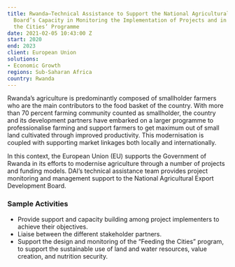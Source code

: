 ```yaml
---
title: Rwanda—Technical Assistance to Support the National Agricultural Export Development
  Board’s Capacity in Monitoring the Implementation of Projects and in the ‘Feeding
  the Cities’ Programme
date: 2021-02-05 10:43:00 Z
start: 2020
end: 2023
client: European Union
solutions:
- Economic Growth
regions: Sub-Saharan Africa
country: Rwanda
---
```


Rwanda’s agriculture is predominantly composed of smallholder farmers who are the main contributors to the food basket of the country. With more than 70 percent farming community counted as smallholder, the country and its development partners have embarked on a larger programme to professionalise farming and support farmers to get maximum out of small land cultivated through improved productivity. This modernisation is coupled with supporting market linkages both locally and internationally. 

In this context, the European Union (EU) supports the Government of Rwanda in its efforts to modernise agriculture through a number of projects and funding models.
DAI’s technical assistance team provides project monitoring and management support to the National Agricultural Export Development Board. 

### Sample Activities

* Provide support and capacity building among project implementers to achieve their objectives.
* Liaise between the different stakeholder partners.
* Support the design and monitoring of the “Feeding the Cities” program, to support the sustainable use of land and water resources, value creation, and nutrition security.
